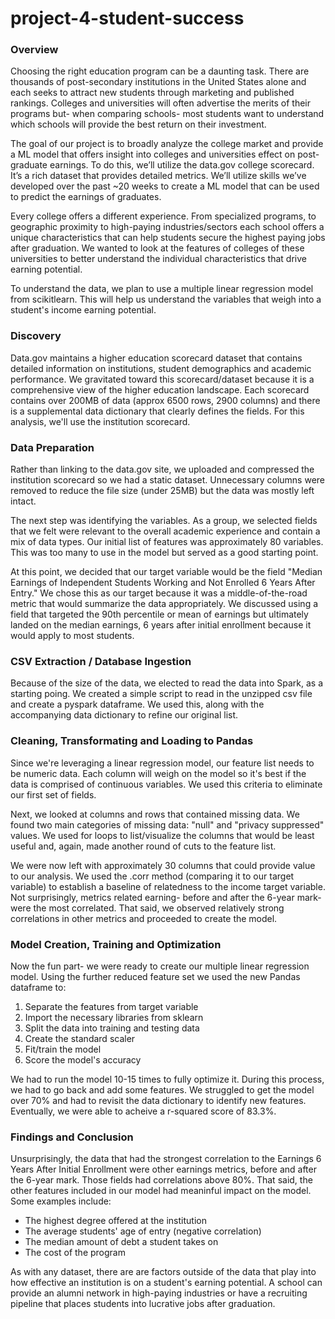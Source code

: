 # project-4-student-success

### Overview
Choosing the right education program can be a daunting task. There are thousands of post-secondary institutions in the United States alone and each seeks to attract new students through marketing and published rankings. Colleges and universities will often advertise the merits of their programs but- when comparing schools- most students want to understand which schools will provide the best return on their investment.

The goal of our project is to broadly analyze the college market and provide a ML model that offers insight into colleges and universities effect on post-graduate earnings. To do this, we’ll utilize the data.gov college scorecard. It’s a rich dataset that provides detailed metrics. We’ll utilize skills we’ve developed over the past ~20 weeks to create a ML model that can be used to predict the earnings of graduates.

Every college offers a different experience. From specialized programs, to geographic proximity to high-paying industries/sectors each school offers a unique characteristics that can help students secure the highest paying jobs after graduation. We wanted to look at the features of colleges of these universities to better understand the individual characteristics that drive earning potential. 

To understand the data, we plan to use a multiple linear regression model from scikitlearn. This will help us understand the variables that weigh into a student's income earning potential. 

### Discovery
Data.gov maintains a higher education scorecard dataset that contains detailed information on institutions, student demographics and academic performance. We gravitated toward this scorecard/dataset because it is a comprehensive view of the higher education landscape. Each scorecard contains over 200MB of data (approx 6500 rows, 2900 columns) and there is a supplemental data dictionary that clearly defines the fields. For this analysis, we'll use the institution scorecard.

### Data Preparation
Rather than linking to the data.gov site, we uploaded and compressed the institution scorecard so we had a static dataset. Unnecessary columns were removed to reduce the file size (under 25MB) but the data was mostly left intact.

The next step was identifying the variables. As a group, we selected fields that we felt were relevant to the overall academic experience and contain a mix of data types. Our initial list of features was approximately 80 variables. This was too many to use in the model but served as a good starting point. 

At this point, we decided that our target variable would be the field "Median Earnings of Independent Students Working and Not Enrolled 6 Years After Entry." We chose this as our target because it was a middle-of-the-road metric that would summarize the data appropriately. We discussed using a field that targeted the 90th percentile or mean of earnings but ultimately landed on the median earnings, 6 years after initial enrollment because it would apply to most students. 

### CSV Extraction / Database Ingestion

Because of the size of the data, we elected to read the data into Spark, as a starting poing. We created a simple script to read in the unzipped csv file and create a pyspark dataframe. We used this, along with the accompanying data dictionary to refine our original list. 

### Cleaning, Transformating and Loading to Pandas
Since we're leveraging a linear regression model, our feature list needs to be numeric data. Each column will weigh on the model so it's best if the data is comprised of continuous variables. We used this criteria to eliminate our first set of fields. 

Next, we looked at columns and rows that contained missing data. We found two main categories of missing data: "null" and "privacy suppressed" values. We used for loops to list/visualize the columns that would be least useful and, again, made another round of cuts to the feature list. 

We were now left with approximately 30 columns that could provide value to our analysis. We used the .corr method (comparing it to our target variable) to establish a baseline of relatedness to the income target variable. Not surprisingly, metrics related earning- before and after the 6-year mark- were the most correlated. That said, we observed relatively strong correlations in other metrics and proceeded to create the model. 

### Model Creation, Training and Optimization
Now the fun part- we were ready to create our multiple linear regression model. Using the further reduced feature set we used the new Pandas dataframe to:
1. Separate the features from target variable
2. Import the necessary libraries from sklearn
3. Split the data into training and testing data
4. Create the standard scaler
5. Fit/train the model
6. Score the model's accuracy

We had to run the model 10-15 times to fully optimize it. During this process, we had to go back and add some features. We struggled to get the model over 70% and had to revisit the data dictionary to identify new features. Eventually, we were able to acheive a r-squared score of 83.3%. 

### Findings and Conclusion
Unsurprisingly, the data that had the strongest correlation to the Earnings 6 Years After Initial Enrollment were other earnings metrics, before and after the 6-year mark. Those fields had correlations above 80%. That said, the other features included in our model had meaninful impact on the model. Some examples include:
* The highest degree offered at the institution
* The average students' age of entry (negative correlation)
* The median amount of debt a student takes on
* The cost of the program

As with any dataset, there are are factors outside of the data that play into how effective an institution is on a student's earning potential. A school can provide an alumni network in high-paying industries or have a recruiting pipeline that places students into lucrative jobs after graduation. 
